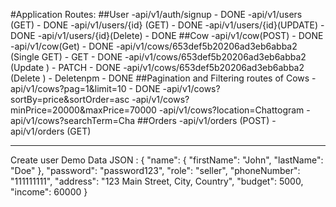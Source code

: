 #Application Routes:
##User
-api/v1/auth/signup - DONE
-api/v1/users (GET) - DONE
-api/v1/users/{id} (GET) - DONE
-api/v1/users/{id}(UPDATE) - DONE
-api/v1/users/{id}(Delete) - DONE
##Cow
-api/v1/cow(POST) - DONE
-api/v1/cow(Get) - DONE
-api/v1/cows/653def5b20206ad3eb6abba2 (Single GET) - GET - DONE
-api/v1/cows/653def5b20206ad3eb6abba2 (Update ) - PATCH - DONE
-api/v1/cows/653def5b20206ad3eb6abba2 (Delete ) - Deletenpm - DONE
##Pagination and Filtering routes of Cows
-api/v1/cows?pag=1&limit=10 - DONE
-api/v1/cows?sortBy=price&sortOrder=asc
-api/v1/cows?minPrice=20000&maxPrice=70000
-api/v1/cows?location=Chattogram
-api/v1/cows?searchTerm=Cha
##Orders
-api/v1/orders (POST)
-api/v1/orders (GET)

---

Create user Demo Data JSON :
{
"name": {
"firstName": "John",
"lastName": "Doe"
},
"password": "password123",
"role": "seller",
"phoneNumber": "111111111",
"address": "123 Main Street, City, Country",
"budget": 5000,
"income": 60000
}
